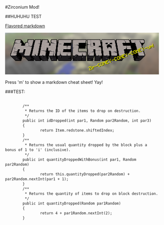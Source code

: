 #Zirconium Mod!

##HUHUHU TEST

[Flavored markdown](https://help.github.com/articles/github-flavored-markdown)

![Zirconium Logo](splash.png)

Press 'm' to show a markdown cheat sheet! Yay!

###TEST:
```

        /**
         * Returns the ID of the items to drop on destruction.
         */
        public int idDropped(int par1, Random par2Random, int par3)
        {
                return Item.redstone.shiftedIndex;
        }
        /**
         * Returns the usual quantity dropped by the block plus a bonus of 1 to 'i' (inclusive).
         */
        public int quantityDroppedWithBonus(int par1, Random par2Random)
        {
                return this.quantityDropped(par2Random) + par2Random.nextInt(par1 + 1);
        }
        /**
         * Returns the quantity of items to drop on block destruction.
         */
        public int quantityDropped(Random par1Random)
        {
                return 4 + par1Random.nextInt(2);
        }



```
